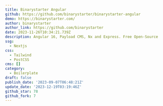```yaml
---
title: Binarystarter Angular
github: https://github.com/binarystarter/binarystarter-angular
demo: https://binarystarter.com/
author: binarystarter
author_link: https://github.com/binarystarter
date: 2023-11-26T10:34:21.739Z
description: Angular 16, Payload CMS, Nx and Express. Free Open-Source Web App Boilerplate.
ssg:
  - Nextjs
css:
  - Tailwind
  - PostCSS
cms: []
category:
  - Boilerplate
draft: false
publish_date: '2023-09-07T06:48:21Z'
update_date: '2023-12-19T03:19:46Z'
github_star: 78
github_fork: 7
---
```

